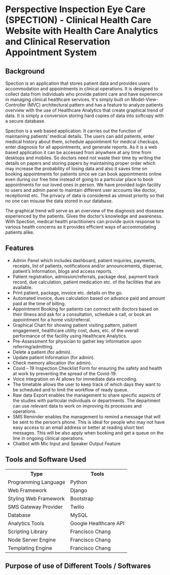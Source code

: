 # Perspective Inspection Eye Care (SPECTION) - Clinical Health Care Website with Health Care Analytics and Clinical Reservation Appointment System
## Background
Spection is an application that stores patient data and provides users accommodation and appointments in clinical operations. It is designed to collect data from individuals who provide patient care and have experience in managing clinical healthcare services. It's simply built on Model-View-Controller (MVC) architectural pattern and has a feature to analyze patients overview with the use of Healthcare Analytics that create graphical trend of data. It is simply a conversion storing hard copies of data into softcopy with a secure database. 

 Spection is a web based application. It carries out the function of maintaining patients’ medical details. The users can add patients, enter medical history about them, schedule appointment for medical checkups, enter diagnosis for all appointments, and generate reports. As it is a web based application it can be accessed from anywhere at any time from desktops and mobiles. So doctors need not waste their time by writing the details on papers and storing papers by maintaining proper order which may increase the probability of losing data and also it saves time on booking appointments for patients since we can book appointments online even during our free time instead of going to a particular place to book appointments for our loved ones in person. We have provided login facility to users and admin panel to maintain different user accounts like doctor, receptionist etc. The privacy of data is considered as utmost priority so that no one can misuse the data stored in our database.
 
The graphical trend will serve as an overview of the diagnosis and diseases experienced by the patients. Gives the doctor’s knowledge and awareness. With Spection, medical health practitioners can provide quick response to various health concerns as it provides efficient ways of accommodating patients alike.

## Features

+ Admin Panel which includes dashboard, patient inquiries, payments, receipts, list of patients, notifications and/or announcements, dispense, patient’s Information, blogs and access reports.
+ Patient registration, admission/referrals, package deal, payment track record, due calculation, patient medication etc. of the facilities that are available.
+ Print patient, package, invoice etc. details on the go.
+ Automated invoice, dues calculation based on advance paid and amount paid at the time of billing.
+ Appointment Booking for patients can connect with doctors based on their illness and ask for a consultation, schedule a call, or book an appointment for a home visit/referral.
+ Graphical Chart for showing patient visiting pattern, patient engagement, healthcare utility cost, dues, etc. of the overall performance of the facility using Healthcare Analytics.
+ Pre-Assessment for physician to gather key information upon referring/admitting.
+ Delete a patient (for admin).
+ Update patient Information (for admin).
+ Check memory allocation (for admin).
+ Covid – 19 Inspection Checklist Form for ensuring the safety and health at work by preventing the spread of the Covid-19.
+ Voice integration on AI allows for immediate data encoding.
+ The timetable allows the user to keep track of which days they want to be scheduled and to limit the workflow of ready queue.
+ Raw data Export enables the management to share specific aspects of the studies with particular individuals or departments. The department can use relevant data to work on improving its processes and operations.
+ SMS Reminder enables the management to remind a message that will be sent to the person’s phone. This is ideal for people who may not have easy access to an email address or better at reading short text messages. This will be also apply when booking and get a queue on the line in ongoing clinical operations.
+ Chatbot with Mic Input and Speaker Output Feature  
 ## Tools and Software Used
<table>
  <tr>
    <th>Type</th>
    <th>Tools</th>
  </tr>
  <tr>
    <td>Programming Language</td>
    <td>Python</td>
 </tr>
  <tr>
    <td>Web Framework</td>
    <td>Django</td>
  </tr>
  <tr>
    <td>Styling Web Framework</td>
    <td>Bootstrap</td>
 </tr>
  <tr>
    <td>SMS Gateway Provider</td>
    <td>Twilio</td>
 </tr>
  <tr>
    <td>Database</td>
    <td>MySQL</td>
 </tr>
  <tr>
    <td>Analytics Tools</td>
    <td>Google Healthcare API</td>
 </tr>

 <tr>
    <td>Scripting Library</td>
    <td>Francisco Chang</td>
 </tr>
 <tr>
    <td>Node Server Engine</td>
    <td>Francisco Chang</td>
 </tr>
 <tr>
    <td>Templating Engine</td>
    <td>Francisco Chang</td>
 </tr>

</table>
 
 ## Purpose of use of Different Tools / Softwares
